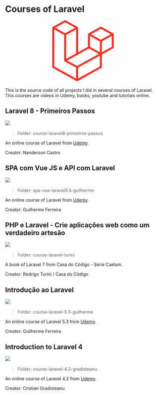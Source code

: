 # Courses of Laravel

<p align="center"> 
<img src=".github/logo.png">
</p>

This is the source code of all projects I did in several courses of Laravel. This courses are videos in Udemy, books, youtube and tutoriais online.

## Laravel 8 - Primeiros Passos
![](https://img.shields.io/badge/status-completed-brightgreen)

> Folder: course-laravel8-primeiros-passos

An online course of Laravel from [Udemy](https://www.udemy.com/course/laravel-8/).

Creator: Nanderson Castro

## SPA com Vue JS e API com Laravel
![](https://img.shields.io/badge/status-in%20progress-blue)

> Folder: spa-vue-laravel5.5-guilherme

An online course of Laravel from [Udemy](https://www.udemy.com/course/spa-com-vue-js/).

Creator: Guilherme Ferreira

## PHP e Laravel - Crie aplicações web como um verdadeiro artesão
![](https://img.shields.io/badge/status-completed-brightgreen)

> Folder: course-laravel-turini

A book of Laravel 7 from Casa do Código - Série Caelum.

Creator: Rodrigo Turini / Casa do Código

## Introdução ao Laravel
![](https://img.shields.io/badge/status-completed-brightgreen)

> Folder: course-laravel-5.3-guilherme

An online course of Laravel 5.3 from [Udemy](https://www.udemy.com/course/introducao-ao-laravel-53/).

Creator: Guilherme Ferreira

## Introduction to Laravel 4
![](https://img.shields.io/badge/status-completed-brightgreen)

> Folder: course-laravel-4.2-gradisteanu

An online course of Laravel 4.2 from [Udemy](https://www.udemy.com/course/introduction-to-laravel-4/).

Creator: Cristian Gradisteanu
